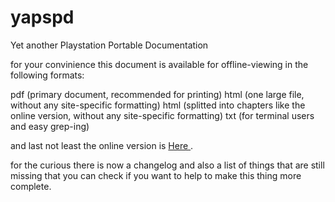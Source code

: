 # yapspd
Yet another Playstation Portable Documentation

for your convinience this document is available for offline-viewing in the following formats:

pdf (primary document, recommended for printing)
html (one large file, without any site-specific formatting)
html (splitted into chapters like the online version, without any site-specific formatting)
txt (for terminal users and easy grep-ing)

and last not least the online version is <a href="https://gigawiz.github.io/yapspd/html_chapters_split/"> Here </a>.

for the curious there is now a changelog and also a list of things that are still missing that you can check if you want to help to make this thing more complete.
